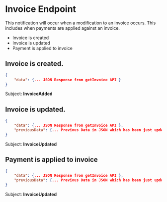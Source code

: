 # Invoice Endpoint

This notification will occur when a modification to an invoice occurs. This includes when payments are applied against an invoice. <ul><li>Invoice is created</li><li>Invoice is updated</li><li>Payment is applied to invoice</li></ul>

## Invoice is created.
```json
{
    "data": {... JSON Response from getInvoice API }
}
```
Subject: **InvoiceAdded**


## Invoice is updated.
```json
{
    "data": {... JSON Response from getInvoice API },
    "previousData": {... Previous Data in JSON which has been just updated }
}
```
Subject: **InvoiceUpdated**


## Payment is applied to invoice

```json
{
    "data": {... JSON Response from getInvoice API },
    "previousData": {... Previous Data in JSON which has been just updated }
}
```
Subject: **InvoiceUpdated**



